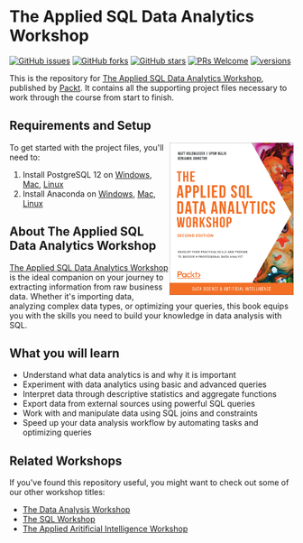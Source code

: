# The Applied SQL Data Analytics Workshop
[![GitHub issues](https://img.shields.io/github/issues/PacktWorkshops/The-Applied-SQL-Data-Analytics-Workshop.svg)](https://github.com/PacktWorkshops/The-Applied-SQL-Data-Analytics-Workshop/issues)
[![GitHub forks](https://img.shields.io/github/forks/PacktWorkshops/The-Applied-SQL-Data-Analytics-Workshop.svg)](https://github.com/PacktWorkshops/The-Applied-SQL-Data-Analytics-Workshop/network)
[![GitHub stars](https://img.shields.io/github/stars/PacktWorkshops/The-Applied-SQL-Data-Analytics-Workshop.svg)](https://github.com/PacktWorkshops/The-Applied-SQL-Data-Analytics-Workshop/stargazers)
[![PRs Welcome](https://img.shields.io/badge/PRs-welcome-brightgreen.svg)](https://github.com/PacktWorkshops/The-Applied-SQL-Data-Analytics-Workshop/pulls)
[![versions](https://img.shields.io/pypi/pyversions/pybadges.svg)](https://www.python.org/downloads/)

This is the repository for [The Applied SQL Data Analytics Workshop](https://www.amazon.com/Applied-SQL-Data-Analytics-Workshop-ebook/dp/B085D91RNK/ref=sr_1_2?crid=1FDBQD0TEVVF9&dchild=1&keywords=applied%20sql%20data%20analytics%20workshop&qid=1610707878&sprefix=applied%20sql%20dat%2Caps%2C330&sr=8-2&utm_source=github&utm_medium=repository&utm_campaign=9781800203679&utm_term=Applied%20SQL%20Data%20Analytics&utm_content=The%20Applied%20SQL%20Data%20Analytics%20Workshop), published by [Packt](https://www.packtpub.com/?utm_source=github). It contains all the supporting project files necessary to work through the course from start to finish.

## Requirements and Setup
<a href="https://www.amazon.com/Applied-SQL-Data-Analytics-Workshop-ebook/dp/B085D91RNK/ref=sr_1_2?crid=1FDBQD0TEVVF9&dchild=1&keywords=applied%20sql%20data%20analytics%20workshop&qid=1610707878&sprefix=applied%20sql%20dat%2Caps%2C330&sr=8-2&utm_source=github&utm_medium=repository&utm_campaign=9781800203679&utm_term=Applied%20SQL%20Data%20Analytics&utm_content=The%20Applied%20SQL%20Data%20Analytics%20Workshop"><img src="https://github.com/PacktWorkshops/Workshop-Covers/blob/master/The%20Applied%20SQL%20Data%20Analytics%20Workshop.png" alt="The Applied SQL Data Analytics Workshop" height="270px" width="220px" align="right" this.target="_blank"></a>

To get started with the project files, you'll need to:
1. Install PostgreSQL 12 on [Windows](https://www.postgresql.org/download/windows/), [Mac](https://www.postgresql.org/download/macosx/), [Linux](https://www.postgresql.org/download/linux/)
2. Install Anaconda on [Windows](https://www.anaconda.com/distribution/#windows), [Mac](https://www.anaconda.com/distribution/#macos), [Linux](https://www.anaconda.com/distribution/#linux)

## About The Applied SQL Data Analytics Workshop
[The Applied SQL Data Analytics Workshop](https://www.amazon.com/Applied-SQL-Data-Analytics-Workshop-ebook/dp/B085D91RNK/ref=sr_1_2?crid=1FDBQD0TEVVF9&dchild=1&keywords=applied%20sql%20data%20analytics%20workshop&qid=1610707878&sprefix=applied%20sql%20dat%2Caps%2C330&sr=8-2&utm_source=github&utm_medium=repository&utm_campaign=9781800203679&utm_term=Applied%20SQL%20Data%20Analytics&utm_content=The%20Applied%20SQL%20Data%20Analytics%20Workshop) is the ideal companion on your journey to extracting information from raw business data. Whether it's importing data, analyzing complex data types, or optimizing your queries, this book equips you with the skills you need to build your knowledge in data analysis with SQL.	

## What you will learn
* Understand what data analytics is and why it is important
* Experiment with data analytics using basic and advanced queries
* Interpret data through descriptive statistics and aggregate functions
* Export data from external sources using powerful SQL queries
* Work with and manipulate data using SQL joins and constraints
* Speed up your data analysis workflow by automating tasks and optimizing queries

## Related Workshops
If you've found this repository useful, you might want to check out some of our other workshop titles:
* [The Data Analysis Workshop](https://www.amazon.com/Data-Analysis-Workshop-state-art-ebook/dp/B08Q8HXRQ4/ref=sr_1_1?dchild=1&keywords=The%20Data%20Analysis%20Workshop&qid=1610708839&sr=8-1&utm_source=github&utm_medium=repository&utm_campaign=9781839211386&utm_term=Data%20Analysis&utm_content=The%20Data%20Analysis%20Workshop)
* [The SQL Workshop](https://www.amazon.com/SQL-Workshop-Interactive-Approach-Learning/dp/1838642358/ref=sr_1_1?dchild=1&keywords=The%20SQL%20Workshop&qid=1610708551&sr=8-1&utm_source=github&utm_medium=repository&utm_campaign=9781838642358&utm_term=SQL&utm_content=The%20SQL%20Workshop)
* [The Applied Aritificial Intelligence Workshop](https://www.amazon.com/Applied-Artificial-Intelligence-Workshop-decision-ebook/dp/B08BZS3X9S/ref=sr_1_1?dchild=1&keywords=the%20applied%20artificial%20intelligence%20workshop&qid=1610708393&sr=8-1&utm_source=github&utm_medium=repository&utm_campaign=9781800205819&utm_term=Applied%20Aritificial%20Intelligence&utm_content=The%20Applied%20Aritificial%20Intelligence%20Workshop)


